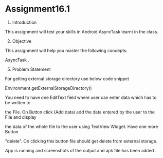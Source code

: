 # Assignment16.1

1. Introduction

This assignment will test your skills in Android AsyncTask learnt in the class.

2. Objective

This assignment will help you master the following concepts:

AsyncTask  .

5. Problem Statement

For getting external storage directory use below code snippet

Environment.getExternalStorageDirectory()

You need to have one EditText field where user can enter data which has to be written to

the File. On Button click (Add data) add the data entered by the user to the File and display

the data of the whole file to the user using TextView Widget. Have one more Button

"delete". On clicking this button file should get delete from external storage.
 
  App is running and screenshots of the output and apk file has been added .
  
  
